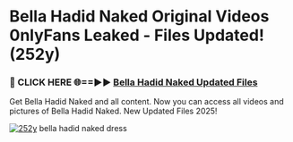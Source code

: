 # Bella Hadid Naked Original Videos 0nlyFans Leaked - Files Updated! (252y)

<h3>🔴 CLICK HERE 🌐==►► <a href="https://tinyurl.com/yckcrads" rel="nofollow">Bella Hadid Naked Updated Files</a></h3>

Get Bella Hadid Naked and all content. Now you can access all videos and pictures of Bella Hadid Naked. New Updated Files 2025!

[![252y](https://i.imgur.com/hpKpOFt.gif)](https://tinyurl.com/yckcrads)
bella hadid naked dress
